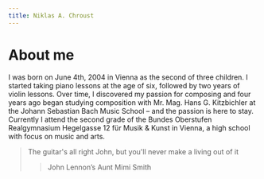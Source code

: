 ```yaml
---
title: Niklas A. Chroust
---
```

# About me

I was born on June 4th, 2004 in Vienna as the second of three children.
I started taking piano lessons at the age of six, followed by two years of violin lessons.
Over time, I discovered my passion for composing and four years ago began studying composition with
Mr. Mag. Hans G. Kitzbichler at the Johann Sebastian Bach Music School – and the passion is here to stay.
Currently I attend the second grade of the Bundes Oberstufen Realgymnasium Hegelgasse 12
für Musik & Kunst in Vienna, a high school with focus on music and arts.

>The guitar's all right John, but you'll never make a living out of it
>>John Lennon’s Aunt Mimi Smith
